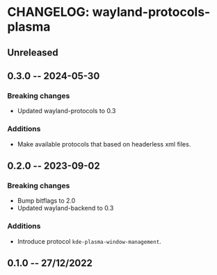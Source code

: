 # CHANGELOG: wayland-protocols-plasma

## Unreleased

## 0.3.0 -- 2024-05-30

### Breaking changes
- Updated wayland-protocols to 0.3

### Additions
- Make available protocols that based on headerless xml files.

## 0.2.0 -- 2023-09-02

### Breaking changes

- Bump bitflags to 2.0
- Updated wayland-backend to 0.3

### Additions

- Introduce protocol `kde-plasma-window-management`.

## 0.1.0 -- 27/12/2022
